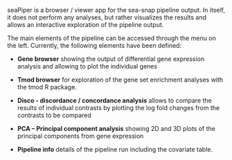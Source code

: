 seaPiper is a browser / viewer app for the sea-snap pipeline output. In
itself, it does not perform any analyses, but rather visualizes the results
and allows an interactive exploration of the pipeline output.

The main elements of the pipeline can be accessed through the menu on the
left. Currently, the following elements have been defined:

 * **Gene browser** showing the output of differential gene expression
   analysis and allowing to plot the individual genes

 * **Tmod browser** for exploration of the gene set enrichment analyses
   with the tmod R package.

 * **Disco - discordance / concordance analysis** allows to compare
   the results of individual contrasts by plotting the log fold changes
   from the contrasts to be compared

 * **PCA – Principal component analysis** showing 2D and 3D plots of the
   principal components from gene expression

 * **Pipeline info** details of the pipeline run including the covariate
   table.
